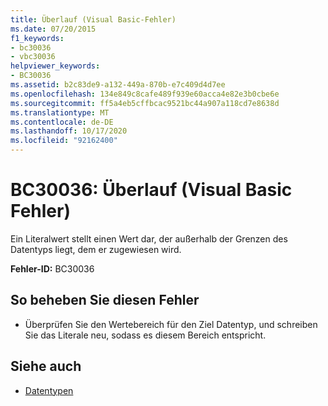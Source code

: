 ```yaml
---
title: Überlauf (Visual Basic-Fehler)
ms.date: 07/20/2015
f1_keywords:
- bc30036
- vbc30036
helpviewer_keywords:
- BC30036
ms.assetid: b2c83de9-a132-449a-870b-e7c409d4d7ee
ms.openlocfilehash: 134e849c8cafe489f939e60acca4e82e3b0cbe6e
ms.sourcegitcommit: ff5a4eb5cffbcac9521bc44a907a118cd7e8638d
ms.translationtype: MT
ms.contentlocale: de-DE
ms.lasthandoff: 10/17/2020
ms.locfileid: "92162400"
---
```

# <a name="bc30036-overflow-visual-basic-error"></a>BC30036: Überlauf (Visual Basic Fehler)

Ein Literalwert stellt einen Wert dar, der außerhalb der Grenzen des Datentyps liegt, dem er zugewiesen wird.

 **Fehler-ID:** BC30036

## <a name="to-correct-this-error"></a>So beheben Sie diesen Fehler

- Überprüfen Sie den Wertebereich für den Ziel Datentyp, und schreiben Sie das Literale neu, sodass es diesem Bereich entspricht.

## <a name="see-also"></a>Siehe auch

- [Datentypen](../data-types/index.md)
